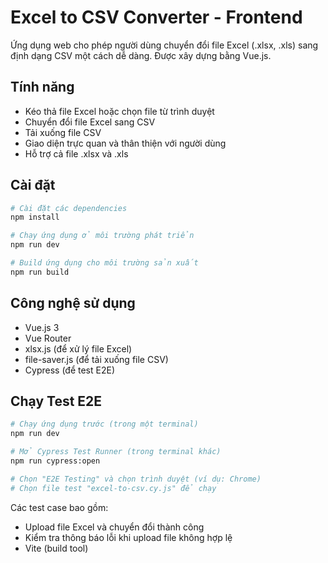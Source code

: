 # Excel to CSV Converter - Frontend

Ứng dụng web cho phép người dùng chuyển đổi file Excel (.xlsx, .xls) sang định dạng CSV một cách dễ dàng. Được xây dựng bằng Vue.js.

## Tính năng

- Kéo thả file Excel hoặc chọn file từ trình duyệt
- Chuyển đổi file Excel sang CSV
- Tải xuống file CSV
- Giao diện trực quan và thân thiện với người dùng
- Hỗ trợ cả file .xlsx và .xls

## Cài đặt

```bash
# Cài đặt các dependencies
npm install

# Chạy ứng dụng ở môi trường phát triển
npm run dev

# Build ứng dụng cho môi trường sản xuất
npm run build
```

## Công nghệ sử dụng

- Vue.js 3
- Vue Router
- xlsx.js (để xử lý file Excel)
- file-saver.js (để tải xuống file CSV)
- Cypress (để test E2E)

## Chạy Test E2E

```bash
# Chạy ứng dụng trước (trong một terminal)
npm run dev

# Mở Cypress Test Runner (trong terminal khác)
npm run cypress:open

# Chọn "E2E Testing" và chọn trình duyệt (ví dụ: Chrome)
# Chọn file test "excel-to-csv.cy.js" để chạy
```

Các test case bao gồm:
- Upload file Excel và chuyển đổi thành công
- Kiểm tra thông báo lỗi khi upload file không hợp lệ
- Vite (build tool) 